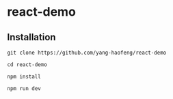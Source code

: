 # react-demo

## Installation

```
git clone https://github.com/yang-haofeng/react-demo
```

```
cd react-demo
```

```
npm install
```

```
npm run dev
```
